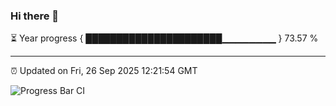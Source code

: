 ### Hi there 👋

⏳ Year progress { ██████████████████████▁▁▁▁▁▁▁▁ } 73.57 %

---

⏰ Updated on Fri, 26 Sep 2025 12:21:54 GMT

![Progress Bar CI](https://github.com/Shyam-Makwana/GitHub-Actions-Demo/workflows/Progress%20Bar%20CI/badge.svg)
